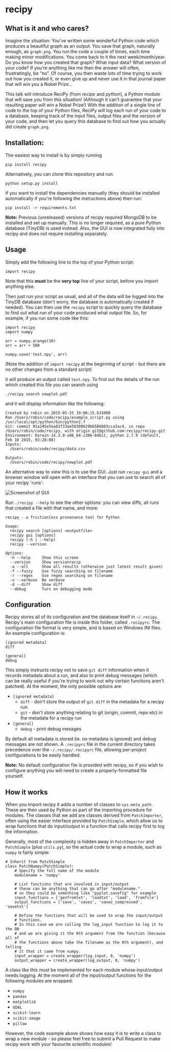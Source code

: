 # recipy

## What is it and who cares?
Imagine the situation: You’ve written some wonderful Python code which produces a beautiful graph as an output. You save that graph, naturally enough, as `graph.png`. You run the code a couple of times, each time making minor modifications. You come back to it the next week/month/year. Do you know how you created that graph? What input data? What version of your code? If you’re anything like me then the answer will often, frustratingly, be “no”. Of course, you then waste lots of time trying to work out how you created it, or even give up and never use it in that journal paper that will win you a Nobel Prize…

This talk will introduce ReciPy (from *recipe* and *python*), a Python module that will save you from this situation! (Although it can’t guarantee that your resulting paper will win a Nobel Prize!) With the addition of a single line of code to the top of your Python files, ReciPy will log each run of your code to a database, keeping track of the input files, output files and the version of your code, and then let you query this database to find out how you actually did create `graph.png`.

## Installation:
The easiest way to install is by simply running

    pip install recipy

Alternatively, you can clone this repository and run:

	python setup.py install

If you want to install the dependencies manually (they should be installed automatically if you're following the instructions above) then run:

	pip install -r requirements.txt


**Note:** Previous (unreleased) versions of recipy required MongoDB to be installed and set up manually. This is no longer required, as a pure Python database (TinyDB) is used instead. Also, the GUI is now integrated fully into recipy and does not require installing separately.

## Usage
Simply add the following line to the top of your Python script:

    import recipy

Note that this **must** be the **very top** line of your script, before you import anything else.

Then just run your script as usual, and all of the data will be logged into the TinyDB database (don't worry, the database is automatically created if needed). You can then use the `recipy` script to quickly query the database to find out what run of your code produced what output file. So, for example, if you run some code like this:

	import recipy
	import numpy

	arr = numpy.arange(10)
	arr = arr + 500

	numpy.save('test.npy', arr)

(Note the addition of `import recipy` at the beginning of script - but there are no other changes from a standard script)

it will produce an output called `test.npy`. To find out the details of the run which created this file you can search using

    ./recipy search newplot.pdf

and it will display information like the following:

    Created by robin on 2015-05-25 19:00:15.631000
	Ran /Users/robin/code/recipy/example_script.py using /usr/local/opt/python/bin/python2.7
	Git: commit 91a245e5ea82f33ae58380629b6586883cca3ac4, in repo /Users/robin/code/recipy, with origin git@github.com:recipy/recipy.git
	Environment: Darwin-14.3.0-x86_64-i386-64bit, python 2.7.9 (default, Feb 10 2015, 03:28:08)
	Inputs:
	  /Users/robin/code/recipy/data.csv

	Outputs:
	  /Users/robin/code/recipy/newplot.pdf

An alternative way to view this is to use the GUI. Just run `recipy gui` and a browser window will open with an interface that you can use to search all of your recipy 'runs':

![Screenshot of GUI](http://rtwilson.com/images/RecipyGUI.png)

Run `./recipy --help` to see the other options: you can view diffs, all runs that created a file with that name, and more:

	recipy - a frictionless provenance tool for Python
	
	Usage:
	  recipy search [options] <outputfile>
	  recipy gui [options]
	  recipy (-h | --help)
	  recipy --version
	
	Options:
	  -h --help     Show this screen
	  --version     Show versionrecip
	  -a --all      Show all results (otherwise just latest result given)
	  -f --fuzzy    Use fuzzy searching on filename
	  -r --regex    Use regex searching on filename
	  -v --verbose  Be verbose
	  -d --diff     Show diff
	  --debug       Turn on debugging mode

## Configuration
Recipy stores all of its configuration and the database itself in `~/.recipy`. Recipy's  main configuration file is inside this folder, called `.recipyrc`. The configuration file format is very simple, and is based on Windows INI files. An example configuration is:

	[ignored metadata]
	diff

	[general]
	debug

This simply instructs recipy not to save `git diff` information when it records metadata about a run, and also to print debug messages (which can be really useful if you're trying to work out why certain functions aren't patched). At the moment, the only possible options are:

 * `[ignored metadata]`
	 * `diff` - don't store the output of `git diff` in the metadata for a recipy run
	 * `git` - don't store anything relating to git (origin, commit, repo etc) in the metadata for a recipy run
 * `[general]`
	 * `debug` - print debug mesages

By default all metadata is stored (ie. no metadata is ignored) and debug messages are not shown. A `.recipyrc` file in the current directory takes precedence over the `~/.recipy/.recipyrc` file, allowing per-project configurations to be easily handled.

**Note:** No default configuration file is provided with recipy, so if you wish to configure anything you will need to create a properly-formatted file yourself.

## How it works
When you import recipy it adds a number of classes to `sys.meta_path`. These are then used by Python as part of the importing procedure for modules. The classes that we add are classes derived from `PatchImporter`, often using the easier interface provided by `PatchSimple`, which allow us to wrap functions that do input/output in a function that calls recipy first to log the information.

Generally, most of the complexity is hidden away in `PatchImporter` and `PatchSimple` (plus `utils.py`), so the actual code to wrap a module, such as `numpy` is fairly simple:

	# Inherit from PatchSimple
	class PatchNumpy(PatchSimple):
		# Specify the full name of the module
	    modulename = 'numpy'

	    # List functions that are involved in input/output
	    # these can be anything that can go after "modulename."
	    # so they could be something like "pyplot.savefig" for example
	    input_functions = ['genfromtxt', 'loadtxt', 'load', 'fromfile']
	    output_functions = ['save', 'savez', 'savez_compressed', 'savetxt']

	    # Define the functions that will be used to wrap the input/output
	    # functions.
	    # In this case we are calling the log_input function to log it to the DB
	    # and we are giving it the 0th argument from the function (because all of
	    # the functions above take the filename as the 0th argument), and telling
	    # it that it came from numpy.
	    input_wrapper = create_wrapper(log_input, 0, 'numpy')
	    output_wrapper = create_wrapper(log_output, 0, 'numpy')

A class like this must be implemented for each module whose input/output needs logging. At the moment all of the input/output functions for the following modules are wrapped:

 * `numpy`
 * `pandas`
 * `matplotlib`
 * `GDAL`
 * `scikit-learn`
 * `scikit-image`
 * `pillow`

However, the code example above shows how easy it is to write a class to wrap a new module - so please feel free to submit a Pull Request to make recipy work with your favourite scientific modules!
